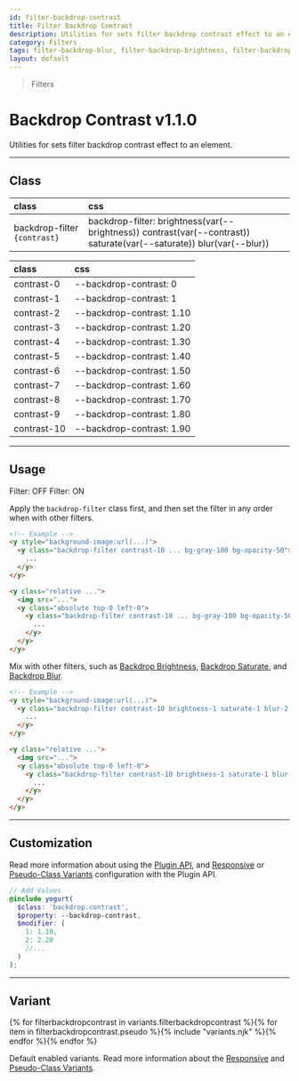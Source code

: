 ```yaml
---
id: filter-backdrop-contrast
title: Filter Backdrop Contrast
description: Utilities for sets filter backdrop contrast effect to an element.
category: Filters
tags: filter-backdrop-blur, filter-backdrop-brightness, filter-backdrop-saturate
layout: default
---
```


> Filters

# Backdrop Contrast <span class="ml-1 px-2 py-1 text-sm text-gray-600 (dark)text-charcoal-100 bg-gray-300 (dark)bg-gray-600">v1.1.0</span>

Utilities for sets filter backdrop contrast effect to an element.

---

## Class

| <span class="px-3 py-1 text-white (dark)text-charcoal-100 bg-charcoal-100 (dark)bg-gray-600 rounded-full">class</span> | <span class="px-3 py-1 text-white (dark)text-charcoal-100 bg-charcoal-100 (dark)bg-gray-600 rounded-full">css</span> |
|:--|:--|
| backdrop-filter `{contrast}` | backdrop-filter: brightness(var(--brightness)) contrast(var(--contrast)) saturate(var(--saturate)) blur(var(--blur)) |

<style>
.supports {
  display: block
}
@supports (backdrop-filter: contrast(1)) {
  .supports {
    display: none
  }
}
</style>

<y class="supports m-4 p-3 border-l-8 border-orange-600 text-sm text-orange-600 (dark)text-orange-500 bg-orange-200 (dark)bg-orange-900">
  <span class="pr-1 font-semibold">
    Note:
  </span>
  Your browser does not currently support the utilities.
</y>

| <span class="px-3 py-1 text-white (dark)text-charcoal-100 bg-charcoal-100 (dark)bg-gray-600 rounded-full">class</span> | <span class="px-3 py-1 text-white (dark)text-charcoal-100 bg-charcoal-100 (dark)bg-gray-600 rounded-full">css</span> |
|:--|:--|
| contrast-0 | --backdrop-contrast: 0 |
| contrast-1 | --backdrop-contrast: 1 |
| contrast-2 | --backdrop-contrast: 1.10 |
| contrast-3 | --backdrop-contrast: 1.20 |
| contrast-4 | --backdrop-contrast: 1.30 |
| contrast-5 | --backdrop-contrast: 1.40 |
| contrast-6 | --backdrop-contrast: 1.50 |
| contrast-7 | --backdrop-contrast: 1.60 |
| contrast-8 | --backdrop-contrast: 1.70 |
| contrast-9 | --backdrop-contrast: 1.80 |
| contrast-10 | --backdrop-contrast: 1.90 |

---

## Usage

<y class="mx-2 my-2 mx-auto flex">
  <y class="p-2 w-1/2">
    <y class="flex justify-center items-center w-full h-48 bg-auto bg-center bg-no-repeat rounded-lg"
       style="background-image:url('https://picsum.photos/500?=4')">
      <y class="w-32 h-32 bg-gray-100 bg-opacity-50"></y>
    </y>
    <y class="pt-2 text-sm text-center">
      Filter: OFF
    </y>
  </y>
  <y class="m-2 w-1/2">
    <y class="flex justify-center items-center w-full h-48 bg-auto bg-center bg-no-repeat rounded-lg"
       style="background-image:url('https://picsum.photos/500?=4')">
      <y class="backdrop-filter contrast-10 w-32 h-32 bg-gray-100 bg-opacity-50"></y>
    </y>
    <y class="pt-2 text-sm text-center">
      Filter: ON
    </y>
  </y>
</y>

Apply the `backdrop-filter` class first, and then set the filter in any order when with other filters.

```html
<!-- Example -->
<y style="background-image:url(...)">
  <y class="backdrop-filter contrast-10 ... bg-gray-100 bg-opacity-50">
    ...
  </y>
</y>

<y class="relative ...">
  <img src="...">
  <y class="absolute top-0 left-0">
    <y class="backdrop-filter contrast-10 ... bg-gray-100 bg-opacity-50">
      ...
    </y>
  </y>
</y>
```

Mix with other filters, such as [Backdrop Brightness](/filter-backdrop-brightness/), [Backdrop Saturate](/filter-backdrop-saturate/), and [Backdrop Blur](/filter-backdrop-blur).

```html
<!-- Example -->
<y style="background-image:url(...)">
  <y class="backdrop-filter contrast-10 brightness-1 saturate-1 blur-2 ... bg-gray-100 bg-opacity-50">
    ...
  </y>
</y>

<y class="relative ...">
  <img src="...">
  <y class="absolute top-0 left-0">
    <y class="backdrop-filter contrast-10 brightness-1 saturate-1 blur-2 ... bg-gray-100 bg-opacity-50">
      ...
    </y>
  </y>
</y>
```

---

## Customization

Read more information about using the [Plugin API](/plugin-api/), and  [Responsive](/responsive) or [Pseudo-Class Variants](/pseudo-class-variants/) configuration with the Plugin API.

```scss
// Add Values
@include yogurt(
  $class: 'backdrop.contrast',
  $property: --backdrop-contrast,
  $modifier: (
    1: 1.10,
    2: 2.20
    //...
  )
);
```

---

## Variant

<y class="flex flex-gap-2 flex-wrap justify-start items-center">{% for filterbackdropcontrast in variants.filterbackdropcontrast %}{% for item in filterbackdropcontrast.pseudo %}{% include "variants.njk" %}{% endfor %}{% endfor %}</y>

Default enabled variants. Read more information about the [Responsive](/responsive) and [Pseudo-Class Variants](/pseudo-class-variants/).


